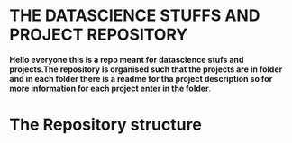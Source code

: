 #  THE DATASCIENCE STUFFS AND PROJECT REPOSITORY

 **Hello everyone this is a repo meant for datascience stufs and projects.The repository is organised such that the projects are in folder and in each folder there is a readme for tha project        description so for more information for each project enter in the folder**.

# The Repository structure 
